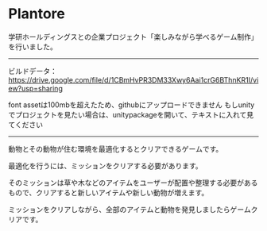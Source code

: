 # Plantore

学研ホールディングスとの企業プロジェクト「楽しみながら学べるゲーム制作」を行いました。

----

ビルドデータ：https://drive.google.com/file/d/1CBmHvPR3DM33Xwy6Aai1crG6BThnKR1I/view?usp=sharing

font assetは100mbを超えたため、githubにアップロードできません
もしunityでプロジェクトを見たい場合は、unitypackageを開いて、テキストに入れて見てください

----

動物とその動物が住む環境を最適化するとクリアできるゲームです。

最適化を行うには、ミッションをクリアする必要があります。

そのミッションは草や木などのアイテムをユーザーが配置や整理する必要があるもので、クリアすると新しいアイテムや新しい動物が増えます。

ミッションをクリアしながら、全部のアイテムと動物を発見しましたらゲームクリアです。
